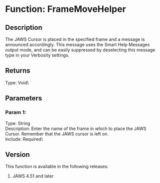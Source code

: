 # Function: FrameMoveHelper

## Description

The JAWS Cursor is placed in the specified frame and a message is
announced accordingly. This message uses the Smart Help Messages output
mode, and can be easily suppressed by deselecting this message type in
your Verbosity settings.

## Returns

Type: Void\

## Parameters

### Param 1:

Type: String\
Description: Enter the name of the frame in which to place the JAWS
Cursor. Remember that the JAWS cursor is left on.\
Include: Required\

## Version

This function is available in the following releases:

1.  JAWS 4.51 and later
